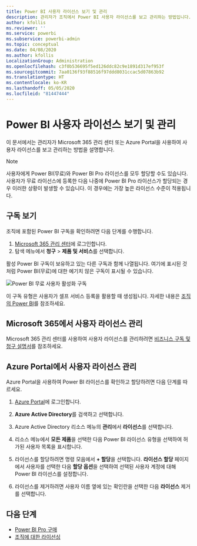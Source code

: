 ```yaml
---
title: Power BI 사용자 라이선스 보기 및 관리
description: 관리자가 조직에서 Power BI 사용자 라이선스를 보고 관리하는 방법입니다.
author: kfollis
ms.reviewer: ''
ms.service: powerbi
ms.subservice: powerbi-admin
ms.topic: conceptual
ms.date: 04/08/2020
ms.author: kfollis
LocalizationGroup: Administration
ms.openlocfilehash: c3f0b536695f5ed126ddc82c9e1891d317ef953f
ms.sourcegitcommit: 7aa0136f93f88516f97ddd8031ccac5d07863b92
ms.translationtype: HT
ms.contentlocale: ko-KR
ms.lasthandoff: 05/05/2020
ms.locfileid: "81447444"
---
```

# <a name="view-and-manage-power-bi-user-licenses"></a>Power BI 사용자 라이선스 보기 및 관리

이 문서에서는 관리자가 Microsoft 365 관리 센터 또는 Azure Portal을 사용하여 사용자 라이선스를 보고 관리하는 방법을 설명합니다.

> [!NOTE]
>
>사용자에게 Power BI(무료)와 Power BI Pro 라이선스를 모두 할당할 수도 있습니다. 사용자가 무료 라이선스에 등록한 다음 나중에 Power BI Pro 라이선스가 할당되는 경우 이러한 상황이 발생할 수 있습니다. 이 경우에는 가장 높은 라이선스 수준이 적용됩니다.
>

## <a name="view-your-subscriptions"></a>구독 보기

조직에 포함된 Power BI 구독을 확인하려면 다음 단계를 수행합니다.

1. [Microsoft 365 관리 센터](https://admin.microsoft.com)에 로그인합니다.
2. 탐색 메뉴에서 **청구** > **제품 및 서비스**를 선택합니다.

활성 Power BI 구독이 보유하고 있는 다른 구독과 함께 나열됩니다. 여기에 표시된 것처럼 Power BI(무료)에 대한 예기치 않은 구독이 표시될 수 있습니다.

  ![Power BI 무료 사용자 활성화 구독](media/service-admin-manage-licenses/power-bi-free-user-activated.png)

이 구독 유형은 사용자가 셀프 서비스 등록을 활용할 때 생성됩니다. 자세한 내용은 [조직의 Power BI](https://docs.microsoft.com/microsoft-365/admin/misc/power-bi-in-your-organization?view=o365-worldwide)를 참조하세요.

## <a name="manage-user-licenses-in-microsoft-365"></a>Microsoft 365에서 사용자 라이선스 관리

Microsoft 365 관리 센터를 사용하여 사용자 라이선스를 관리하려면 [비즈니스 구독 및 청구 설명서](https://docs.microsoft.com/microsoft-365/commerce/?view=o365-worldwide)를 참조하세요.

## <a name="manage-user-licenses-in-azure-portal"></a>Azure Portal에서 사용자 라이선스 관리

Azure Portal을 사용하여 Power BI 라이선스를 확인하고 할당하려면 다음 단계를 따르세요.

1. [Azure Portal](https://portal.azure.com)에 로그인합니다.

2. **Azure Active Directory**를 검색하고 선택합니다.

3. Azure Active Directory 리소스 메뉴의 **관리**에서 **라이선스**를 선택합니다.

4. 리소스 메뉴에서 **모든 제품**을 선택한 다음 Power BI 라이선스 유형을 선택하여 허가된 사용자 목록을 표시합니다.

5. 라이선스를 할당하려면 명령 모음에서 **+ 할당**을 선택합니다. **라이선스 할당** 페이지에서 사용자를 선택한 다음 **할당 옵션**을 선택하여 선택된 사용자 계정에 대해 Power BI 라이선스를 설정합니다.

6. 라이선스를 제거하려면 사용자 이름 옆에 있는 확인란을 선택한 다음 **라이선스** 제거를 선택합니다.

## <a name="next-steps"></a>다음 단계

- [Power BI Pro 구매](../service-admin-purchasing-power-bi-pro.md)
- [조직에 대한 라이선싱](../service-admin-licensing-organization.md)
